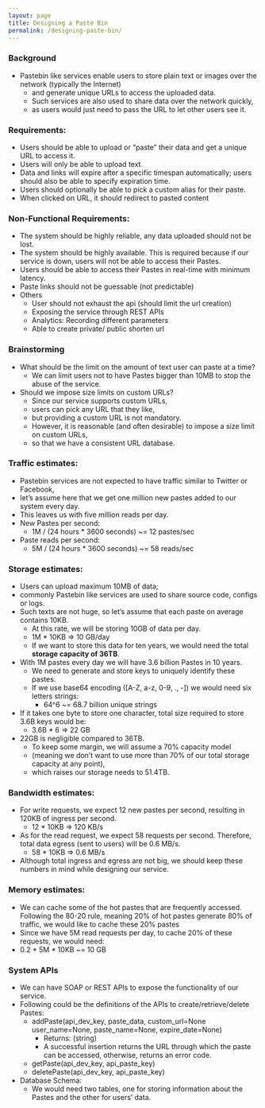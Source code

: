 ```yaml
---
layout: page
title: Designing a Paste Bin  
permalink: /designing-paste-bin/
---
```


### Background 
- Pastebin like services enable users to store plain text or images over the network (typically the Internet) 
    - and generate unique URLs to access the uploaded data. 
    - Such services are also used to share data over the network quickly, 
    - as users would just need to pass the URL to let other users see it.

### Requirements:
- Users should be able to upload or “paste” their data and get a unique URL to access it.
- Users will only be able to upload text.
- Data and links will expire after a specific timespan automatically; users should also be able to specify expiration time.
- Users should optionally be able to pick a custom alias for their paste.
- When clicked on URL, it should redirect to pasted content


### Non-Functional Requirements:
- The system should be highly reliable, any data uploaded should not be lost.
- The system should be highly available. This is required because if our service is down, users will not be able to access their Pastes.
- Users should be able to access their Pastes in real-time with minimum latency.
- Paste links should not be guessable (not predictable)
- Others 
    - User should not exhaust the api (should limit the url creation)
    - Exposing the service through REST APIs
    - Analytics: Recording different parameters
    - Able to create private/ public shorten url

### Brainstorming 
- What should be the limit on the amount of text user can paste at a time? 
    - We can limit users not to have Pastes bigger than 10MB to stop the abuse of the service.
- Should we impose size limits on custom URLs? 
    - Since our service supports custom URLs, 
    - users can pick any URL that they like, 
    - but providing a custom URL is not mandatory. 
    - However, it is reasonable (and often desirable) to impose a size limit on custom URLs, 
    - so that we have a consistent URL database.

### Traffic estimates: 
- Pastebin services are not expected to have traffic similar to Twitter or Facebook, 
- let’s assume here that we get one million new pastes added to our system every day. 
- This leaves us with five million reads per day.
- New Pastes per second:
    - 1M / (24 hours * 3600 seconds) ~= 12 pastes/sec
- Paste reads per second:
    - 5M / (24 hours * 3600 seconds) ~= 58 reads/sec
    
### Storage estimates: 
- Users can upload maximum 10MB of data; 
- commonly Pastebin like services are used to share source code, configs or logs. 
- Such texts are not huge, so let’s assume that each paste on average contains 10KB.
    - At this rate, we will be storing 10GB of data per day.
    - 1M * 10KB => 10 GB/day
    - If we want to store this data for ten years, we would need the total **storage capacity of 36TB**.
- With 1M pastes every day we will have 3.6 billion Pastes in 10 years. 
    - We need to generate and store keys to uniquely identify these pastes. 
    - If we use base64 encoding ([A-Z, a-z, 0-9, ., -]) we would need six letters strings:
        - 64^6 ~= 68.7 billion unique strings
- If it takes one byte to store one character, total size required to store 3.6B keys would be:
    - 3.6B * 6 => 22 GB
- 22GB is negligible compared to 36TB. 
    - To keep some margin, we will assume a 70% capacity model 
    - (meaning we don’t want to use more than 70% of our total storage capacity at any point), 
    - which raises our storage needs to 51.4TB.
    
### Bandwidth estimates: 
- For write requests, we expect 12 new pastes per second, resulting in 120KB of ingress per second.
    - 12 * 10KB => 120 KB/s
- As for the read request, we expect 58 requests per second. Therefore, total data egress (sent to users) will be 0.6 MB/s.
    - 58 * 10KB => 0.6 MB/s
- Although total ingress and egress are not big, we should keep these numbers in mind while designing our service.

### Memory estimates: 
- We can cache some of the hot pastes that are frequently accessed. Following the 80-20 rule, meaning 20% of hot pastes generate 80% of traffic, we would like to cache these 20% pastes
- Since we have 5M read requests per day, to cache 20% of these requests, we would need:
- 0.2 * 5M * 10KB ~= 10 GB 

### System APIs
- We can have SOAP or REST APIs to expose the functionality of our service. 
- Following could be the definitions of the APIs to create/retrieve/delete Pastes:
    - addPaste(api_dev_key, paste_data, custom_url=None user_name=None, paste_name=None, expire_date=None)
        - Returns: (string)
        - A successful insertion returns the URL through which the paste can be accessed, otherwise, returns an error code.
    - getPaste(api_dev_key, api_paste_key)
    - deletePaste(api_dev_key, api_paste_key)
- Database Schema:
    - We would need two tables, one for storing information about the Pastes and the other for users’ data.
